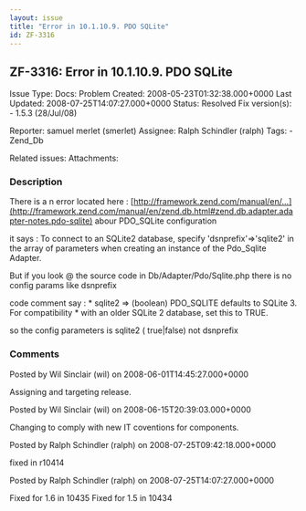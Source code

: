 ```yaml
---
layout: issue
title: "Error in 10.1.10.9. PDO SQLite"
id: ZF-3316
---
```


ZF-3316: Error in 10.1.10.9. PDO SQLite
---------------------------------------

 Issue Type: Docs: Problem Created: 2008-05-23T01:32:38.000+0000 Last Updated: 2008-07-25T14:07:27.000+0000 Status: Resolved Fix version(s): - 1.5.3 (28/Jul/08)
 
 Reporter:  samuel merlet (smerlet)  Assignee:  Ralph Schindler (ralph)  Tags: - Zend\_Db
 
 Related issues: 
 Attachments: 
### Description

There is a n error located here : [http://framework.zend.com/manual/en/…](http://framework.zend.com/manual/en/zend.db.html#zend.db.adapter.adapter-notes.pdo-sqlite) abour PDO\_SQLite configuration

it says : To connect to an SQLite2 database, specify 'dsnprefix'=>'sqlite2' in the array of parameters when creating an instance of the Pdo\_Sqlite Adapter.

But if you look @ the source code in Db/Adapter/Pdo/Sqlite.php there is no config params like dsnprefix

code comment say : \* sqlite2 => (boolean) PDO\_SQLITE defaults to SQLite 3. For compatibility \* with an older SQLite 2 database, set this to TRUE.

so the config parameters is sqlite2 ( true|false) not dsnprefix

 

 

### Comments

Posted by Wil Sinclair (wil) on 2008-06-01T14:45:27.000+0000

Assigning and targeting release.

 

 

Posted by Wil Sinclair (wil) on 2008-06-15T20:39:03.000+0000

Changing to comply with new IT coventions for components.

 

 

Posted by Ralph Schindler (ralph) on 2008-07-25T09:42:18.000+0000

fixed in r10414

 

 

Posted by Ralph Schindler (ralph) on 2008-07-25T14:07:27.000+0000

Fixed for 1.6 in 10435 Fixed for 1.5 in 10434

 

 